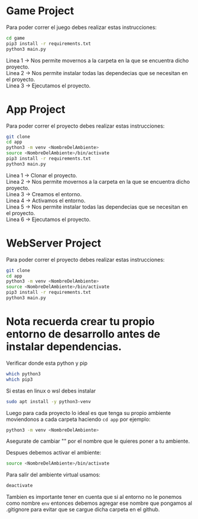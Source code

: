 # Game Project

Para poder correr el juego debes realizar estas instrucciones:

```sh
cd game
pip3 install -r requirements.txt
python3 main.py
```

Linea 1 -> Nos permite movernos a la carpeta en la que se encuentra dicho proyecto. <br>
Linea 2 -> Nos permite instalar todas las dependecias que se necesitan en el proyecto. <br>
Linea 3 -> Ejecutamos el proyecto. <br>

# App Project

Para poder correr el proyecto debes realizar estas instrucciones:

```sh
git clone
cd app
python3 -m venv <NombreDelAmbiente>
source <NombreDelAmbiente>/bin/activate
pip3 install -r requirements.txt
python3 main.py
```

Linea 1 -> Clonar el proyecto. <br>
Linea 2 -> Nos permite movernos a la carpeta en la que se encuentra dicho proyecto. <br>
Linea 3 -> Creamos el entorno. <br>
Linea 4 -> Activamos el entorno. <br>
Linea 5 -> Nos permite instalar todas las dependecias que se necesitan en el proyecto. <br>
Linea 6 -> Ejecutamos el proyecto. <br>

# WebServer Project

Para poder correr el proyecto debes realizar estas instrucciones:

```sh
git clone
cd app
python3 -m venv <NombreDelAmbiente>
source <NombreDelAmbiente>/bin/activate
pip3 install -r requirements.txt
python3 main.py
```


# Nota recuerda crear tu propio entorno de desarrollo antes de instalar dependencias.

Verificar donde esta python y pip

```sh
which python3
which pip3
```

Si estas en linux o wsl debes instalar

```sh
sudo apt install -y python3-venv
```

Luego para cada proyecto lo ideal es que tenga su propio ambiente moviendonos a cada carpeta haciendo ```cd app``` por ejemplo:

```sh
python3 -m venv <NombreDelAmbiente>
```
Asegurate de cambiar "<NombreDelAmbiente>" por el nombre que le quieres poner a tu ambiente.

Despues debemos activar el ambiente:

```sh
source <NombreDelAmbiente>/bin/activate
```

Para salir del ambiente virtual usamos:

```sh
deactivate
```

Tambien es importante tener en cuenta que si al entorno no le ponemos como nombre ```env``` entonces debemos agregar ese nombre que pongamos al .gitignore para evitar que se cargue dicha carpeta en el github.